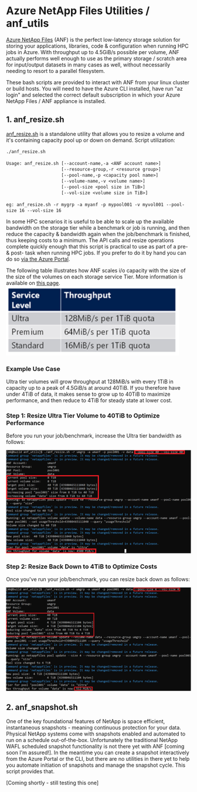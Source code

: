 # Azure NetApp Files Utilities / anf_utils

<a href="https://docs.microsoft.com/en-us/azure/azure-netapp-files/">Azure NetApp Files</a> (ANF) is the perfect low-latency storage solution for storing your applications, libraries, code & configuration when running HPC jobs in Azure. With throughput up to 4.5GiB/s possible per volume, ANF actually performs well enough to use as the primary storage / scratch area for input/output datasets in many cases as well, without necessarily needing to resort to a parallel filesystem. 

These bash scripts are provided to interact with ANF from your linux cluster or build hosts. You will need to have the Azure CLI installed, have run "az login" and selected the correct default subscription in which your Azure NetApp Files / ANF appliance is installed. 

## 1. anf_resize.sh

<a href=anf_resize.sh>anf_resize.sh</a> is a standalone utility that allows you to resize a volume and it's containing capacity pool up or down on demand. Script utilization:
```
./anf_resize.sh

Usage: anf_resize.sh [--account-name,-a <ANF account name>]
                     [--resource-group,-r <resource group>]
                     [--pool-name,-p <capacity pool name>]
                     [--volume-name,-v <volume name>]
                     [--pool-size <pool size in TiB>]
                     [--vol-size <volume size in TiB>]

eg: anf_resize.sh -r mygrp -a myanf -p mypool001 -v myvol001 --pool-size 16 --vol-size 16
```

In some HPC scenarios it is useful to be able to scale up the available bandwidth on the storage tier while a benchmark or job is running, and then reduce the capacity & bandwidth again when the job/benchmark is finished, thus keeping costs to a minimum. The API calls and resize operations complete quickly enough that this script is practical to use as part of a pre- & post- task when running HPC jobs. If you prefer to do it by hand you can do so <a href="https://docs.microsoft.com/en-us/azure/azure-netapp-files/azure-netapp-files-resize-capacity-pools-or-volumes">via the Azure Portal</a>.

The following table illustrates how ANF scales i/o capacity with the size of the size of the volumes on each storage service Tier. More information is available on <a href="https://docs.microsoft.com/en-us/azure/azure-netapp-files/azure-netapp-files-service-levels#throughput-limits">this page</a>.
<br>
<img src="img/tiers.PNG">
<br>

### Example Use Case
Ultra tier volumes will grow throughput at 128MiB/s with every 1TiB in capacity up to a peak of 4.5GiB/s at around 40TiB. If you therefore have under 4TiB of data, it makes sense to grow up to 40TiB to maximize performance, and then reduce to 4TiB for steady state at lower cost. 

### Step 1: Resize Ultra Tier Volume to 40TiB to Optimize Performance

Before you run your job/benchmark, increase the Ultra tier bandwidth as follows: 

<img src="img/anf_resize.1.PNG">

### Step 2: Resize Back Down to 4TiB to Optimize Costs

Once you've run your job/benchmark, you can resize back down as follows: 

<img src="img/anf_resize.2.png">

## 2. anf_snapshot.sh

One of the key foundational features of NetApp is space efficient, instantaneous snapshots - meaning continuous protection for your data. Physical NetApp systems come with snapshots enabled and automated to run on a schedule out-of-the-box. Unfortunately the traditional NetApp WAFL scheduled snapshot functionality is not there yet with ANF [coming soon I'm assured!]. In the meantime you can create a snapshot interactively from the Azure Portal or the CLI, but there are no utilities in there yet to help you automate initiation of snapshots and manage the snapshot cycle. This script provides that. 

[Coming shortly - still testing this one]


